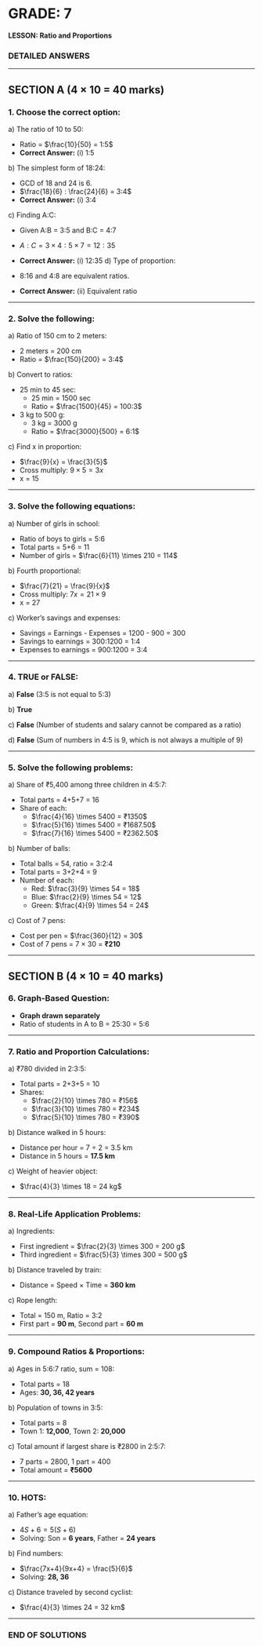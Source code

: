 # **GRADE: 7**

**LESSON: Ratio and Proportions**

### **DETAILED ANSWERS**

---

## **SECTION A (4 × 10 = 40 marks)**

### **1. Choose the correct option:**

a) The ratio of 10 to 50: 

- Ratio =  $\frac{10}{50} = 1:5$ 
- **Correct Answer:** (i) 1:5

b) The simplest form of 18:24:

- GCD of 18 and 24 is 6.
- $\frac{18}{6} : \frac{24}{6} = 3:4$ 
- **Correct Answer:** (i) 3:4

c) Finding A:C:

- Given A:B = 3:5 and B:C = 4:7

- $A:C = 3 \times 4 : 5 \times 7 = 12:35$

- **Correct Answer:** (i) 12:35
  d) Type of proportion:

- 8:16 and 4:8 are equivalent ratios.

- **Correct Answer:** (ii) Equivalent ratio

---

### **2. Solve the following:**

a) Ratio of 150 cm to 2 meters:

- 2 meters = 200 cm
- Ratio =  $\frac{150}{200} = 3:4$

b) Convert to ratios:

- 25 min to 45 sec:
  - 25 min = 1500 sec
  - Ratio =  $\frac{1500}{45} = 100:3$
- 3 kg to 500 g:
  - 3 kg = 3000 g
  - Ratio =  $\frac{3000}{500} = 6:1$

c) Find x in proportion:

- $\frac{9}{x} = \frac{3}{5}$ 
- Cross multiply:  $9 \times 5 = 3x$
- x = 15 

---

### **3. Solve the following equations:**

a) Number of girls in school:

- Ratio of boys to girls = 5:6
- Total parts = 5+6 = 11
- Number of girls =  $\frac{6}{11} \times 210 = 114$

b) Fourth proportional:

- $\frac{7}{21} = \frac{9}{x}$
- Cross multiply:  $7x = 21 \times 9$
- x = 27 

c) Worker’s savings and expenses:

- Savings = Earnings - Expenses = 1200 - 900 = 300
- Savings to earnings =  300:1200 = 1:4 
- Expenses to earnings =  900:1200 = 3:4 

---

### **4. TRUE or FALSE:**

a) **False** (3:5 is not equal to 5:3)

b) **True**

c) **False** (Number of students and salary cannot be compared as a ratio)

d) **False** (Sum of numbers in 4:5 is 9, which is not always a multiple of 9)

---

### **5. Solve the following problems:**

a) Share of ₹5,400 among three children in 4:5:7:

- Total parts = 4+5+7 = 16
- Share of each:
  - $\frac{4}{16} \times 5400 = ₹1350$ 
  - $\frac{5}{16} \times 5400 = ₹1687.50$
  - $\frac{7}{16} \times 5400 = ₹2362.50$

b) Number of balls:

- Total balls = 54, ratio = 3:2:4
- Total parts = 3+2+4 = 9
- Number of each:
  - Red:  $\frac{3}{9} \times 54 = 18$
  - Blue:  $\frac{2}{9} \times 54 = 12$ 
  - Green:  $\frac{4}{9} \times 54 = 24$ 

c) Cost of 7 pens:

- Cost per pen =  $\frac{360}{12} = 30$
- Cost of 7 pens = 7 × 30 = **₹210**

---

## **SECTION B (4 × 10 = 40 marks)**

### **6. Graph-Based Question:**

- **Graph drawn separately**
- Ratio of students in A to B = 25:30 = 5:6

---

### **7. Ratio and Proportion Calculations:**

a) ₹780 divided in 2:3:5:

- Total parts = 2+3+5 = 10
- Shares:
  - $\frac{2}{10} \times 780 = ₹156$
  - $\frac{3}{10} \times 780 = ₹234$
  - $\frac{5}{10} \times 780 = ₹390$

b) Distance walked in 5 hours:

- Distance per hour = 7 ÷ 2 = 3.5 km
- Distance in 5 hours = **17.5 km**

c) Weight of heavier object:

- $\frac{4}{3} \times 18 = 24 kg$

---

### **8. Real-Life Application Problems:**

a) Ingredients:

- First ingredient =  $\frac{2}{3} \times 300 = 200 g$
- Third ingredient =  $\frac{5}{3} \times 300 = 500 g$

b) Distance traveled by train:

- Distance = Speed × Time = **360 km**

c) Rope length:

- Total = 150 m, Ratio = 3:2
- First part = **90 m**, Second part = **60 m**

---

### **9. Compound Ratios & Proportions:**

a) Ages in 5:6:7 ratio, sum = 108:

- Total parts = 18
- Ages: **30, 36, 42 years**

b) Population of towns in 3:5:

- Total parts = 8
- Town 1: **12,000**, Town 2: **20,000**

c) Total amount if largest share is ₹2800 in 2:5:7:

- 7 parts = 2800, 1 part = 400
- Total amount = **₹5600**

---

### **10. HOTS:**

a) Father’s age equation:

- $4S + 6 = 5(S+6)$
- Solving: Son = **6 years**, Father = **24 years**

b) Find numbers:

- $\frac{7x+4}{9x+4} = \frac{5}{6}$
- Solving: **28, 36**

c) Distance traveled by second cyclist:

- $\frac{4}{3} \times 24 = 32 km$

---

### **END OF SOLUTIONS**


